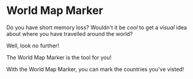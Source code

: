 # World Map Marker

Do you have short memory loss? Wouldn't it be _cool_ to get a *visual* idea about where you have travelled around the world?

Well, look no further!

The World Map Marker is the tool for you!

With the World Map Marker, you can mark the countries you've visted!

